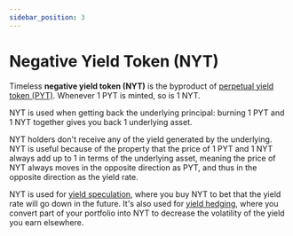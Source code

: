 ```yaml
---
sidebar_position: 3
---
```


# Negative Yield Token (NYT)

Timeless **negative yield token (NYT)** is the byproduct of [perpetual yield token (PYT)](concepts/pyt). Whenever 1 PYT is minted, so is 1 NYT.

NYT is used when getting back the underlying principal: burning 1 PYT and 1 NYT together gives you back 1 underlying asset.

NYT holders don't receive any of the yield generated by the underlying. NYT is useful because of the property that the price of 1 PYT and 1 NYT always add up to 1 in terms of the underlying asset, meaning the price of NYT always moves in the opposite direction as PYT, and thus in the opposite direction as the yield rate.

NYT is used for [yield speculation](concepts/yield-speculation), where you buy NYT to bet that the yield rate will go down in the future. It's also used for [yield hedging](concepts/yield-hedging), where you convert part of your portfolio into NYT to decrease the volatility of the yield you earn elsewhere.
